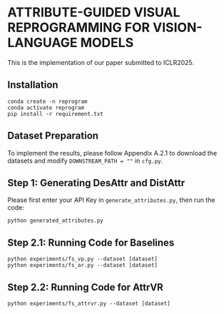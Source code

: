 # ATTRIBUTE-GUIDED VISUAL REPROGRAMMING FOR VISION-LANGUAGE MODELS
This is the implementation of our paper submitted to ICLR2025.

## Installation
    conda create -n reprogram
    conda activate reprogram
    pip install -r requirement.txt

## Dataset Preparation
To implement the results, please follow Appendix A.2.1 to download the datasets and modify `DOWNSTREAM_PATH = ""` in `cfg.py`.

## Step 1: Generating DesAttr and DistAttr
Please first enter your API Key in `generate_attributes.py`, then run the code:
        
    python generated_attributes.py

## Step 2.1: Running Code for Baselines
    
    python experiments/fs_vp.py --dataset [dataset]
    python experiments/fs_ar.py --dataset [dataset]

## Step 2.2: Running Code for AttrVR

    python experiments/fs_attrvr.py --dataset [dataset]
